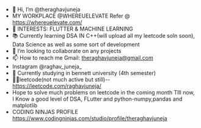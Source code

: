 - 👋 Hi, I’m @theraghavjuneja
- MY WORKPLACE @WHEREUELEVATE Refer @ https://whereuelevate.com/
- 👀 INTERESTS: FLUTTER & MACHINE LEARNING
- 📚 Currently learning DSA IN C++(will upload all my leetcode soln soon), Data Science as well as some sort of development
- 💞️ I’m looking to collaborate on any projects 
- 📫 How to reach me Gmail: theraghavjuneja@gmail.com
- Instagram @raghav_juneja_
- 🏫 Currently studying in bennett university (4th semester)
- 🧑‍💻leetcode(not much active but still)-- https://leetcode.com/raghavjuneja/
- Hope to solve much problems on leetcode in the coming month
  TIll now, I Know a good level of DSA, FLutter and python-numpy,pandas and matplotlib
- CODING NINJAS PROFILE  https://www.codingninjas.com/studio/profile/theraghavjuneja
<!---
theraghavjuneja/theraghavjuneja is a ✨ special ✨ repository because its `README.md` (this file) appears on your GitHub profile.
You can click the Preview link to take a look at your changes.
--->
